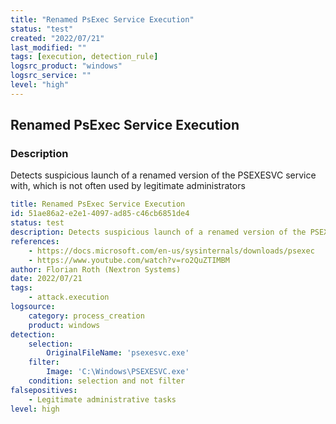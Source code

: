```yaml
---
title: "Renamed PsExec Service Execution"
status: "test"
created: "2022/07/21"
last_modified: ""
tags: [execution, detection_rule]
logsrc_product: "windows"
logsrc_service: ""
level: "high"
---
```


## Renamed PsExec Service Execution

### Description

Detects suspicious launch of a renamed version of the PSEXESVC service with, which is not often used by legitimate administrators

```yml
title: Renamed PsExec Service Execution
id: 51ae86a2-e2e1-4097-ad85-c46cb6851de4
status: test
description: Detects suspicious launch of a renamed version of the PSEXESVC service with, which is not often used by legitimate administrators
references:
    - https://docs.microsoft.com/en-us/sysinternals/downloads/psexec
    - https://www.youtube.com/watch?v=ro2QuZTIMBM
author: Florian Roth (Nextron Systems)
date: 2022/07/21
tags:
    - attack.execution
logsource:
    category: process_creation
    product: windows
detection:
    selection:
        OriginalFileName: 'psexesvc.exe'
    filter:
        Image: 'C:\Windows\PSEXESVC.exe'
    condition: selection and not filter
falsepositives:
    - Legitimate administrative tasks
level: high

```
